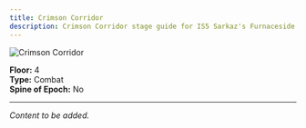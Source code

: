 ```yaml
---
title: Crimson Corridor
description: Crimson Corridor stage guide for IS5 Sarkaz's Furnaceside Fables
---
```


<img src="/stages/crimson-corridor.png" alt="Crimson Corridor" />

**Floor:** 4  
**Type:** Combat  
**Spine of Epoch:** No  

---

*Content to be added.*
